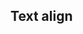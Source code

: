 ## Text align


<!-- <values.textAlign> -->
<!-- </values.textAlign> -->


<!-- <variants.textAlign> -->
<!-- </variants.textAlign> -->